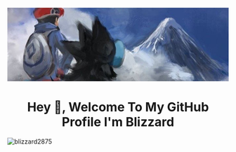 ![sinnoh](https://github.com/Blizzard2875/Blizzard2875/blob/main/1500x500.png%20(2).png)
<h1 align="center">Hey 👋, Welcome To My GitHub Profile I'm Blizzard</h1>

<p align="left"> <img src="https://komarev.com/ghpvc/?username=blizzard2875" alt="blizzard2875" /> </p>





